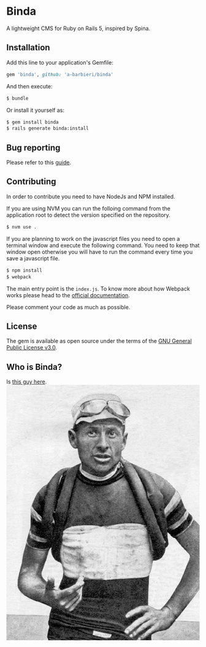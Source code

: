# Binda
A lightweight CMS for Ruby on Rails 5, inspired by Spina.

## Installation
Add this line to your application's Gemfile:

```ruby
gem 'binda', github: 'a-barbieri/binda'
```

And then execute:
```bash
$ bundle
```

Or install it yourself as:
```bash
$ gem install binda
$ rails generate binda:install
```

## Bug reporting
Please refer to this [guide](http://yourbugreportneedsmore.info).

## Contributing
In order to contribute you need to have NodeJs and NPM installed.

If you are using NVM you can run the folloing command from the application root to detect the version specified on the repository.

```bash
$ nvm use .
```

If you are planning to work on the javascript files you need to open a terminal window and execute the following command. You need to keep that window open otherwise you will have to run the command every time you save a javascript file.

```bash
$ npm install
$ webpack
```

The main entry point is the `index.js`. To know more about how Webpack works please head to the [official documentation](https://webpack.js.org/).

Please comment your code as much as possible.

## License
The gem is available as open source under the terms of the [GNU General Public License v3.0](https://github.com/a-barbieri/binda/blob/master/LICENSE).

## Who is Binda?
Is [this guy here](https://en.wikipedia.org/wiki/Alfredo_Binda).
![Alfredo Binda 1927](./Alfredo_Binda_1927.jpg)